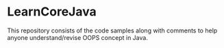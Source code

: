 # LearnCoreJava
This repository consists of the code samples along with comments to help anyone understand/revise OOPS concept in Java.
